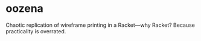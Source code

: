 # oozena
Chaotic replication of wireframe printing in a Racket—why Racket? Because practicality is overrated.

